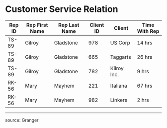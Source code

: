 # Customer Service Relation

Rep ID	|	Rep First Name	|	Rep Last Name	|	Client ID	|	Client	|	Time With Rep
---	|	---	|	---	|	---	|	---	|	---
TS-89	|	Gilroy	|	Gladstone	|	978	|	US Corp	|	14 hrs
TS-89	|	Gilroy	|	Gladstone	|	665	|	Taggarts	|	26 hrs
TS-89	|	Gilroy	|	Gladstone	|	782	|	Kilroy Inc.	|	9 hrs
RK-56	|	Mary	|	Mayhem	|	221	|	Italiana	|	67 hrs
RK-56	|	Mary	|	Mayhem	|	982	|	Linkers	|	2 hrs

<hr>

source: Granger
